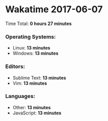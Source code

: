 # Wakatime 2017-06-07

Time Total: **0 hours 27 minutes**

### Operating Systems:
- Linux: **13 minutes** 
- Windows: **13 minutes** 

### Editors:
- Sublime Text: **13 minutes** 
- Vim: **13 minutes** 

### Languages:
- Other: **13 minutes** 
- JavaScript: **13 minutes** 

